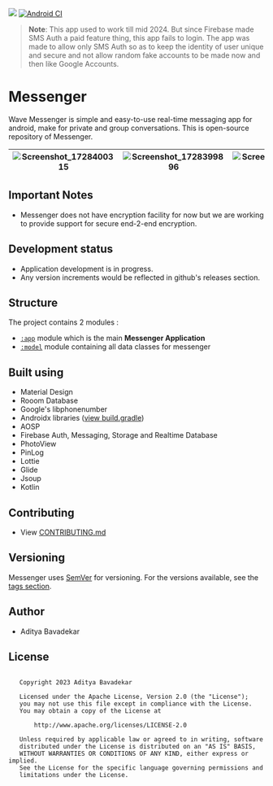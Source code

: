 ![](https://img.shields.io/github/v/release/AdityaBavadekar/Messenger?include_prereleases&label=Messenger)
[![Android CI](https://github.com/AdityaBavadekar/Messenger/actions/workflows/android.yml/badge.svg)](https://github.com/AdityaBavadekar/Messenger-Android/actions/workflows/android.yml)

> **Note**: This app used to work till mid 2024. But since Firebase made SMS Auth a paid feature thing, this app fails to login. The app was made to allow only SMS Auth so as to keep the identity of user unique and secure and not allow random fake accounts to be made now and then like Google Accounts. 

# Messenger
Wave Messenger is simple and easy-to-use real-time messaging app for android, make for private and group conversations.
This is open-source repository of Messenger.

| ![Screenshot_1728400315](https://github.com/user-attachments/assets/1f6fdc0d-2959-44c0-bcdd-93fc0a5b0a12) | ![Screenshot_1728399896](https://github.com/user-attachments/assets/219eb341-ae89-43c7-a454-a8b4528034e6) | ![Screenshot_1728399890](https://github.com/user-attachments/assets/3f8c90ea-848c-45f1-b05f-35388bb01990) | ![Screenshot_1728400318](https://github.com/user-attachments/assets/50321ef1-35c2-424e-9bd5-21ec133c0569)
| ---- | ---- | ---- | ---- |


## Important Notes
- Messenger does not have encryption facility for now but we are working to provide support for secure end-2-end encryption.

## Development status
- Application development is in progress.
- Any version increments would be reflected in github's releases section.


## Structure
The project contains 2 modules :
- [```:app```](/app) module which is the main **Messenger Application**
- [```:model```](/model) module containing all data classes for messenger


## Built using
- Material Design
- Rooom Database
- Google's libphonenumber
- Androidx libraries ([view build.gradle](/app/build.gradle))
- AOSP
- Firebase Auth, Messaging, Storage and Realtime Database
- PhotoView
- PinLog
- Lottie
- Glide
- Jsoup
- Kotlin


## Contributing
- View [CONTRIBUTING.md](/CONTRIBUTING.md)


## Versioning
Messenger uses [SemVer](http://semver.org/) for versioning. 
For the versions available, see the 
[tags section](https://github.com/AdityaBavadekar/Messenger/tags).


## Author
 - Aditya Bavadekar


## License
```

   Copyright 2023 Aditya Bavadekar

   Licensed under the Apache License, Version 2.0 (the "License");
   you may not use this file except in compliance with the License.
   You may obtain a copy of the License at

       http://www.apache.org/licenses/LICENSE-2.0

   Unless required by applicable law or agreed to in writing, software
   distributed under the License is distributed on an "AS IS" BASIS,
   WITHOUT WARRANTIES OR CONDITIONS OF ANY KIND, either express or implied.
   See the License for the specific language governing permissions and
   limitations under the License.

```
